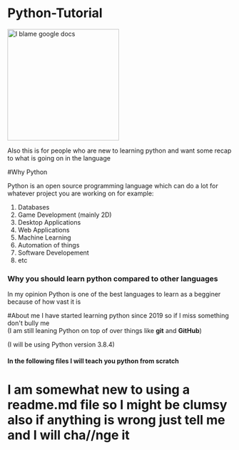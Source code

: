 # Python-Tutorial

<img src="https://i.imgur.com/eiHj1ny.png" alt="I blame google docs" width="250" height="250">


Also this is for people who are new to learning python and want some recap to what is going on in the language

#Why Python

Python is an open source programming language which can do a lot for whatever project you are working on for example:

1. Databases
2. Game Development (mainly 2D)
3. Desktop Applications
4. Web Applications
5. Machine Learning
6. Automation of things
7. Software Developement
8. etc

<h3>Why you should learn python compared to other languages</h3>
In my opinion Python is one of the best languages to learn as a begginer because of how vast it is 

#About me
I have started learning python since 2019 so if I miss something don't bully me   
(I am still leaning Python on top of over things like **git** and **GitHub**)

(I will be using Python version 3.8.4)
 

<h4>In the following files I will teach you python from scratch</h4>

<h1>I am somewhat new to using a readme.md file so I might be clumsy also if anything is wrong just tell me and I will cha//nge it</h1>